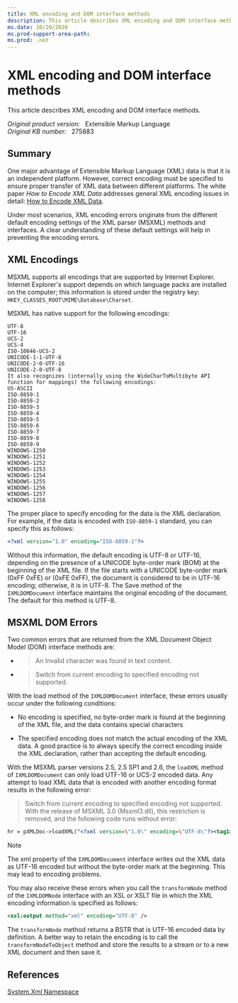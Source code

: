 ```yaml
---
title: XML encoding and DOM interface methods
description: This article describes XML encoding and DOM interface methods.
ms.date: 10/20/2020
ms.prod-support-area-path: 
ms.prod: .net
---
```

# XML encoding and DOM interface methods

 This article describes XML encoding and DOM interface methods.

_Original product version:_ &nbsp; Extensible Markup Language  
_Original KB number:_ &nbsp; 275883

## Summary

One major advantage of Extensible Markup Language (XML) data is that it is an independent platform. However, correct encoding must be specified to ensure proper transfer of XML data between different platforms. The white paper *How to Encode XML Data* addresses general XML encoding issues in detail: [How to Encode XML Data](/previous-versions/aa468560(v=msdn.10)).

Under most scenarios, XML encoding errors originate from the different default encoding settings of the XML parser (MSXML) methods and interfaces. A clear understanding of these default settings will help in preventing the encoding errors.

## XML Encodings

MSXML supports all encodings that are supported by Internet Explorer. Internet Explorer's support depends on which language packs are installed on the computer; this information is stored under the registry key: `HKEY_CLASSES_ROOT\MIME\Database\Charset`.

MSXML has native support for the following encodings:

```console
UTF-8
UTF-16
UCS-2
UCS-4
ISO-10646-UCS-2
UNICODE-1-1-UTF-8
UNICODE-2-0-UTF-16
UNICODE-2-0-UTF-8
It also recognizes (internally using the WideCharToMultibyte API function for mappings) the following encodings:
US-ASCII
ISO-8859-1
ISO-8859-2
ISO-8859-3
ISO-8859-4
ISO-8859-5
ISO-8859-6
ISO-8859-7
ISO-8859-8
ISO-8859-9
WINDOWS-1250
WINDOWS-1251
WINDOWS-1252
WINDOWS-1253
WINDOWS-1254
WINDOWS-1255
WINDOWS-1256
WINDOWS-1257
WINDOWS-1258
```

The proper place to specify encoding for the data is the XML declaration. For example, if the data is encoded with `ISO-8859-1` standard, you can specify this as follows:

```xml
<?xml version="1.0" encoding="ISO-8859-1"?>
```

Without this information, the default encoding is UTF-8 or UTF-16, depending on the presence of a UNICODE byte-order mark (BOM) at the beginning of the XML file. If the file starts with a UNICODE byte-order mark (0xFF 0xFE) or (0xFE 0xFF), the document is considered to be in UTF-16 encoding; otherwise, it is in UTF-8. The Save method of the `IXMLDOMDocument` interface maintains the original encoding of the document. The default for this method is UTF-8.

## MSXML DOM Errors

Two common errors that are returned from the XML Document Object Model (DOM) interface methods are:

- > An Invalid character was found in text content.

- > Switch from current encoding to specified encoding not supported.

With the load method of the `IXMLDOMDocument` interface, these errors usually occur under the following conditions:

- No encoding is specified, no byte-order mark is found at the beginning of the XML file, and the data contains special characters

- The specified encoding does not match the actual encoding of the XML data. A good practice is to always specify the correct encoding inside the XML declaration, rather than accepting the default encoding.

With the MSXML parser versions 2.5, 2.5 SP1 and 2.6, the `loadXML` method of `IXMLDOMDocument` can only load UTF-16 or UCS-2 encoded data. Any attempt to load XML data that is encoded with another encoding format results in the following error:

> Switch from current encoding to specified encoding not supported.
With the release of MSXML 3.0 (Msxml3.dll), this restriction is removed, and the following code runs without error:

```xml
hr = pXMLDoc->loadXML("<?xml version=\"1.0\" encoding=\"UTF-8\"?><tag1>Abcdef</tag1>");
```

> [!NOTE]
> The xml property of the `IXMLDOMDocument` interface writes out the XML data as UTF-16 encoded but without the byte-order mark at the beginning. This may lead to encoding problems.

You may also receive these errors when you call the `transformNode` method of the `IXMLDOMNode` interface with an XSL or XSLT file in which the XML encoding information is specified as follows:

```xml
<xsl:output method="xml" encoding="UTF-8" />
```

The `transformNode` method returns a BSTR that is UTF-16 encoded data by definition. A better way to retain the encoding is to call the `transformNodeToObject` method and store the results to a stream or to a new XML document and then save it.

## References

[System.Xml Namespace](/dotnet/api/system.xml)
